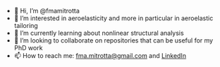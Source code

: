 - 👋 Hi, I’m @fmamitrotta
- 👀 I’m interested in aeroelasticity and more in particular in aeroelastic tailoring
- 🌱 I’m currently learning about nonlinear structural analysis
- 💞️ I’m looking to collaborate on repositories that can be useful for my PhD work
- 📫 How to reach me: [fma.mitrotta@gmail.com](mailto:fma.mitrotta@gmail.com) and [LinkedIn](https://www.linkedin.com/in/fmamitrotta/)

<!---
fmamitrotta/fmamitrotta is a ✨ special ✨ repository because its `README.md` (this file) appears on your GitHub profile.
You can click the Preview link to take a look at your changes.
--->
